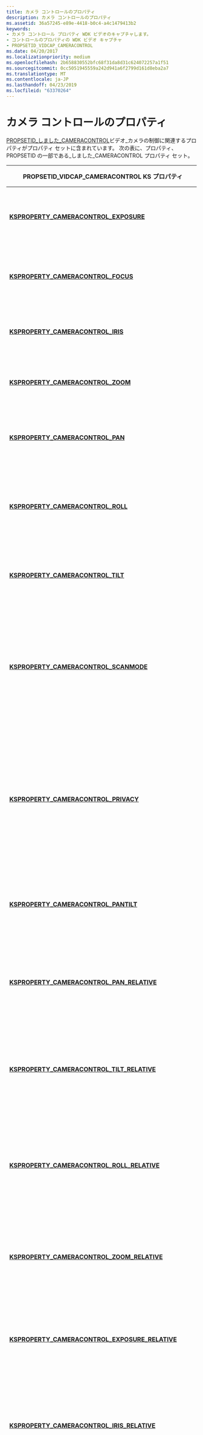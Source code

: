 ```yaml
---
title: カメラ コントロールのプロパティ
description: カメラ コントロールのプロパティ
ms.assetid: 36a57245-e89e-4418-b0c4-a4c1479413b2
keywords:
- カメラ コントロール プロパティ WDK ビデオのキャプチャします。
- コントロールのプロパティの WDK ビデオ キャプチャ
- PROPSETID_VIDCAP_CAMERACONTROL
ms.date: 04/20/2017
ms.localizationpriority: medium
ms.openlocfilehash: 2b658830552bfc68f31da8d31c624072257a1f51
ms.sourcegitcommit: 0cc5051945559a242d941a6f2799d161d8eba2a7
ms.translationtype: MT
ms.contentlocale: ja-JP
ms.lasthandoff: 04/23/2019
ms.locfileid: "63370264"
---
```

# <a name="camera-control-properties"></a>カメラ コントロールのプロパティ


[PROPSETID\_しました\_CAMERACONTROL](https://msdn.microsoft.com/library/windows/hardware/ff567802)ビデオ_カメラの制御に関連するプロパティがプロパティ セットに含まれています。 次の表に、プロパティ、PROPSETID の一部である\_しました\_CAMERACONTROL プロパティ セット。

<table>
<colgroup>
<col width="50%" />
<col width="50%" />
</colgroup>
<thead>
<tr class="header">
<th>PROPSETID_VIDCAP_CAMERACONTROL KS プロパティ</th>
<th>プロパティの説明</th>
</tr>
</thead>
<tbody>
<tr class="odd">
<td><p><a href="https://msdn.microsoft.com/library/windows/hardware/ff564401" data-raw-source="[&lt;strong&gt;KSPROPERTY_CAMERACONTROL_EXPOSURE&lt;/strong&gt;](https://msdn.microsoft.com/library/windows/hardware/ff564401)"><strong>KSPROPERTY_CAMERACONTROL_EXPOSURE</strong></a></p></td>
<td><p>カメラのデジタル公開期間を制御します。</p></td>
</tr>
<tr class="even">
<td><p><a href="https://msdn.microsoft.com/library/windows/hardware/ff564410" data-raw-source="[&lt;strong&gt;KSPROPERTY_CAMERACONTROL_FOCUS&lt;/strong&gt;](https://msdn.microsoft.com/library/windows/hardware/ff564410)"><strong>KSPROPERTY_CAMERACONTROL_FOCUS</strong></a></p></td>
<td><p>カメラのフォーカスの設定を制御します。</p></td>
</tr>
<tr class="odd">
<td><p><a href="https://msdn.microsoft.com/library/windows/hardware/ff564415" data-raw-source="[&lt;strong&gt;KSPROPERTY_CAMERACONTROL_IRIS&lt;/strong&gt;](https://msdn.microsoft.com/library/windows/hardware/ff564415)"><strong>KSPROPERTY_CAMERACONTROL_IRIS</strong></a></p></td>
<td><p>カメラの絞り設定を制御します。</p></td>
</tr>
<tr class="even">
<td><p><a href="https://msdn.microsoft.com/library/windows/hardware/ff564459" data-raw-source="[&lt;strong&gt;KSPROPERTY_CAMERACONTROL_ZOOM&lt;/strong&gt;](https://msdn.microsoft.com/library/windows/hardware/ff564459)"><strong>KSPROPERTY_CAMERACONTROL_ZOOM</strong></a></p></td>
<td><p>カメラのズーム設定を制御します。</p></td>
</tr>
<tr class="odd">
<td><p><a href="https://msdn.microsoft.com/library/windows/hardware/ff564424" data-raw-source="[&lt;strong&gt;KSPROPERTY_CAMERACONTROL_PAN&lt;/strong&gt;](https://msdn.microsoft.com/library/windows/hardware/ff564424)"><strong>KSPROPERTY_CAMERACONTROL_PAN</strong></a></p></td>
<td><p>カメラのコントロールはパン設定です。</p></td>
</tr>
<tr class="even">
<td><p><a href="https://msdn.microsoft.com/library/windows/hardware/ff564432" data-raw-source="[&lt;strong&gt;KSPROPERTY_CAMERACONTROL_ROLL&lt;/strong&gt;](https://msdn.microsoft.com/library/windows/hardware/ff564432)"><strong>KSPROPERTY_CAMERACONTROL_ROLL</strong></a></p></td>
<td><p>カメラのコントロールは、設定をロールバックします。</p></td>
</tr>
<tr class="odd">
<td><p><a href="https://msdn.microsoft.com/library/windows/hardware/ff564454" data-raw-source="[&lt;strong&gt;KSPROPERTY_CAMERACONTROL_TILT&lt;/strong&gt;](https://msdn.microsoft.com/library/windows/hardware/ff564454)"><strong>KSPROPERTY_CAMERACONTROL_TILT</strong></a></p></td>
<td><p>カメラのコントロールは、設定を傾けます。</p></td>
</tr>
<tr class="even">
<td><p><a href="https://msdn.microsoft.com/library/windows/hardware/ff564452" data-raw-source="[&lt;strong&gt;KSPROPERTY_CAMERACONTROL_SCANMODE&lt;/strong&gt;](https://msdn.microsoft.com/library/windows/hardware/ff564452)"><strong>KSPROPERTY_CAMERACONTROL_SCANMODE</strong></a></p></td>
<td><p>インターリーブ、または非インターリーブドなどのカメラのセンサーのスキャン モードを制御します。</p></td>
</tr>
<tr class="odd">
<td><p><a href="https://msdn.microsoft.com/library/windows/hardware/ff564430" data-raw-source="[&lt;strong&gt;KSPROPERTY_CAMERACONTROL_PRIVACY&lt;/strong&gt;](https://msdn.microsoft.com/library/windows/hardware/ff564430)"><strong>KSPROPERTY_CAMERACONTROL_PRIVACY</strong></a></p></td>
<td><p>カメラ センサーが、ビデオをキャプチャする必要がありますか、ビデオのキャプチャが妨げがかどうかを制御します。</p></td>
</tr>
<tr class="even">
<td><p><a href="https://msdn.microsoft.com/library/windows/hardware/ff564425" data-raw-source="[&lt;strong&gt;KSPROPERTY_CAMERACONTROL_PANTILT&lt;/strong&gt;](https://msdn.microsoft.com/library/windows/hardware/ff564425)"><strong>KSPROPERTY_CAMERACONTROL_PANTILT</strong></a></p></td>
<td><p>カメラの絶対パンおよび傾きの設定を制御します。</p></td>
</tr>
<tr class="odd">
<td><p><a href="https://msdn.microsoft.com/library/windows/hardware/ff564429" data-raw-source="[&lt;strong&gt;KSPROPERTY_CAMERACONTROL_PAN_RELATIVE&lt;/strong&gt;](https://msdn.microsoft.com/library/windows/hardware/ff564429)"><strong>KSPROPERTY_CAMERACONTROL_PAN_RELATIVE</strong></a></p></td>
<td><p>現在の値から垂直軸の周りのカメラの相対的な回転を制御します。</p></td>
</tr>
<tr class="even">
<td><p><a href="https://msdn.microsoft.com/library/windows/hardware/ff564456" data-raw-source="[&lt;strong&gt;KSPROPERTY_CAMERACONTROL_TILT_RELATIVE&lt;/strong&gt;](https://msdn.microsoft.com/library/windows/hardware/ff564456)"><strong>KSPROPERTY_CAMERACONTROL_TILT_RELATIVE</strong></a></p></td>
<td><p>現在の位置から水平軸の周りでカメラの相対的な回転を制御します。</p></td>
</tr>
<tr class="odd">
<td><p><a href="https://msdn.microsoft.com/library/windows/hardware/ff564435" data-raw-source="[&lt;strong&gt;KSPROPERTY_CAMERACONTROL_ROLL_RELATIVE&lt;/strong&gt;](https://msdn.microsoft.com/library/windows/hardware/ff564435)"><strong>KSPROPERTY_CAMERACONTROL_ROLL_RELATIVE</strong></a></p></td>
<td><p>現在の値からの軸を表示するイメージに関するカメラの相対的な回転を制御します。</p></td>
</tr>
<tr class="even">
<td><p><a href="https://msdn.microsoft.com/library/windows/hardware/ff564460" data-raw-source="[&lt;strong&gt;KSPROPERTY_CAMERACONTROL_ZOOM_RELATIVE&lt;/strong&gt;](https://msdn.microsoft.com/library/windows/hardware/ff564460)"><strong>KSPROPERTY_CAMERACONTROL_ZOOM_RELATIVE</strong></a></p></td>
<td><p>カメラの相対的なズームが現在の値から設定を制御します。</p></td>
</tr>
<tr class="odd">
<td><p><a href="https://msdn.microsoft.com/library/windows/hardware/ff564404" data-raw-source="[&lt;strong&gt;KSPROPERTY_CAMERACONTROL_EXPOSURE_RELATIVE&lt;/strong&gt;](https://msdn.microsoft.com/library/windows/hardware/ff564404)"><strong>KSPROPERTY_CAMERACONTROL_EXPOSURE_RELATIVE</strong></a></p></td>
<td><p>現在の値からのカメラの相対的なシャッター スピードを制御します。</p></td>
</tr>
<tr class="even">
<td><p><a href="https://msdn.microsoft.com/library/windows/hardware/ff564417" data-raw-source="[&lt;strong&gt;KSPROPERTY_CAMERACONTROL_IRIS_RELATIVE&lt;/strong&gt;](https://msdn.microsoft.com/library/windows/hardware/ff564417)"><strong>KSPROPERTY_CAMERACONTROL_IRIS_RELATIVE</strong></a></p></td>
<td><p>現在の値からのカメラの相対 aperture 設定を指定します。</p></td>
</tr>
<tr class="odd">
<td><p><a href="https://msdn.microsoft.com/library/windows/hardware/ff564413" data-raw-source="[&lt;strong&gt;KSPROPERTY_CAMERACONTROL_FOCUS_RELATIVE&lt;/strong&gt;](https://msdn.microsoft.com/library/windows/hardware/ff564413)"><strong>KSPROPERTY_CAMERACONTROL_FOCUS_RELATIVE</strong></a></p></td>
<td><p>カメラの相対的なフォーカスを現在の値から設定を制御します。</p></td>
</tr>
<tr class="even">
<td><p><a href="https://msdn.microsoft.com/library/windows/hardware/ff564427" data-raw-source="[&lt;strong&gt;KSPROPERTY_CAMERACONTROL_PANTILT_RELATIVE&lt;/strong&gt;](https://msdn.microsoft.com/library/windows/hardware/ff564427)"><strong>KSPROPERTY_CAMERACONTROL_PANTILT_RELATIVE</strong></a></p></td>
<td><p>カメラの相対的なパンとその現在の値の設定の傾きを制御します。</p></td>
</tr>
<tr class="odd">
<td><p><a href="https://msdn.microsoft.com/library/windows/hardware/ff564406" data-raw-source="[&lt;strong&gt;KSPROPERTY_CAMERACONTROL_FOCAL_LENGTH&lt;/strong&gt;](https://msdn.microsoft.com/library/windows/hardware/ff564406)"><strong>KSPROPERTY_CAMERACONTROL_FOCAL_LENGTH</strong></a></p></td>
<td><p>カメラの焦点距離を指定します。</p></td>
</tr>
<tr class="even">
<td><p><a href="https://msdn.microsoft.com/library/windows/hardware/ff564399" data-raw-source="[&lt;strong&gt;KSPROPERTY_CAMERACONTROL_AUTO_EXPOSURE_PRIORITY&lt;/strong&gt;](https://msdn.microsoft.com/library/windows/hardware/ff564399)"><strong>KSPROPERTY_CAMERACONTROL_AUTO_EXPOSURE_PRIORITY</strong></a></p></td>
<td><p>デバイスでフレーム レートを動的に変更できるかどうかを指定します。</p></td>
</tr>
</tbody>
</table>

 

## <a name="windows8-extended-camera-control-properties"></a>Windows 8 がカメラ コントロールのプロパティを拡張


Windows 8 以降、これらの追加プロパティはサポートされてユーザー モードのクライアントを取得またはカメラのコントロールの設定を設定します。 詳細については、次を参照してください。[カメラ コントロールのプロパティの拡張](extended-camera-control-properties.md)と[方法を実装拡張カメラ コントロール プロパティ](how-to-implement-extended-camera-control-properties.md)します。

| PROPSETID\_しました\_CAMERACONTROL KS プロパティ                                                                                           | プロパティの説明                                                                                                  |
|------------------------------------------------------------------------------------------------------------------------------------------|-----------------------------------------------------------------------------------------------------------------------|
| [**KSPROPERTY\_CAMERACONTROL\_FLASH\_プロパティ**](https://msdn.microsoft.com/library/windows/hardware/jj156041)                                         | ユーザー モードのクライアントでは、必要に応じてこのプロパティを使用して取得またはカメラのフラッシュのコントロールの特性を設定します。                |
| [**KSPROPERTY\_CAMERACONTROL\_イメージ\_PIN\_機能\_プロパティ**](https://msdn.microsoft.com/library/windows/hardware/jj553706)         | ユーザー モードのクライアントでは、このプロパティを使用して、カメラのイメージの暗証番号 (pin) とレコードの暗証番号 (pin) は相互に排他的であるかどうかを識別します。 |
| [**KSPROPERTY\_CAMERACONTROL\_リージョン\_の\_関心\_プロパティ**](https://msdn.microsoft.com/library/windows/hardware/jj156042)             | 必要に応じて、ユーザー モード クライアントは、目的の特徴のカメラのリージョンの設定を取得またはこのプロパティを使用します。           |
| [**KSPROPERTY\_CAMERACONTROL\_ビデオ\_安定化\_モード\_プロパティ**](https://msdn.microsoft.com/library/windows/hardware/jj156043) | ユーザー モードのクライアントでは、必要に応じてこのプロパティを使用して取得またはカメラのビデオ安定化の特性を設定します。          |

 

## <a href="" id="win8-1-extended-props"></a>Windows 8.1 の拡張のカメラ コントロールのプロパティ


Windows 8.1 では、以降、 [KSPROPERTYSETID\_ExtendedCameraControl](https://msdn.microsoft.com/library/windows/hardware/dn567570)プロパティ セットは、カメラの写真のシーケンス処理の他のコントロールを提供します。 これらのコントロールを実装する方法の詳細については、これらのトピックを参照してください。

-   [拡張のカメラ コントロールのプロパティ](extended-camera-control-properties.md)
-   [拡張のカメラ コントロールのプロパティを実装するには、方法](how-to-implement-extended-camera-control-properties.md)
-   [拡張のカメラ コントロール ペイロード](extended-camera-control-payloads.md)
-   [写真シーケンス モード](photo-sequence-mode.md)

 

 




